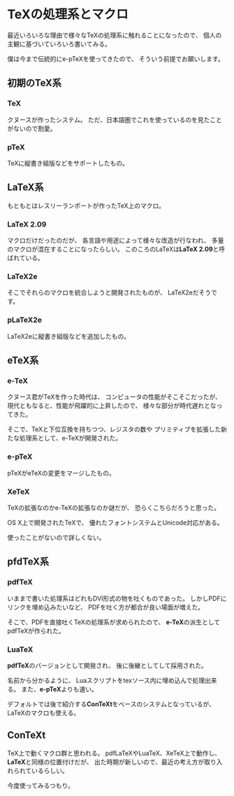 # TeXの処理系とマクロ
最近いろいろな理由で様々なTeXの処理系に触れることになったので、
個人の主観に基づいていろいろ書いてみる。

僕は今まで伝統的にe-pTeXを使ってきたので、
そういう前提でお願いします。

## 初期のTeX系

### TeX
クヌースが作ったシステム。
ただ、日本語圏でこれを使っているのを見たことがないので割愛。

### pTeX
TeXに縦書き組版などをサポートしたもの。

## LaTeX系
もともとはレスリーランポートが作ったTeX上のマクロ。

### LaTeX 2.09
マクロだけだったのだが、
各言語や用途によって様々な改造が行なわれ、
多量のマクロが混在することになったらしい。
このころのLaTeXは**LaTeX 2.09**と呼ばれている。

### LaTeX2e
そこでそれらのマクロを統合しようと開発されたものが、
LaTeX2eだそうです。

### pLaTeX2e
LaTeX2eに縦書き組版などを追加したもの。

## eTeX系

### e-TeX
クヌース君がTeXを作った時代は、
コンピュータの性能がそこそこだったが、
現代ともなると、性能が飛躍的に上昇したので、
様々な部分が時代遅れとなってきた。

そこで、TeXと下位互換を持ちつつ、レジスタの数や
プリミティブを拡張した新たな処理系として、e-TeXが開発された。

### e-pTeX
pTeXがeTeXの変更をマージしたもの。

### XeTeX
TeXの拡張なのかe-TeXの拡張なのか謎だが、
恐らくこちらだろうと思った。

OS X上で開発されたTeXで、
優れたフォントシステムとUnicode対応がある。

使ったことがないので詳しくない。

## pfdTeX系

### pdfTeX
いままで書いた処理系はどれもDVI形式の物を吐くものであった。
しかしPDFにリンクを埋め込みたいなど、
PDFを吐く方が都合が良い場面が増えた。

そこで、PDFを直接吐くTeXの処理系が求められたので、
**e-TeX**の派生としてpdfTeXが作られた。

### LuaTeX
**pdfTeX**のバージョンとして開発され、
後に後継としてして採用された。

名前から分かるように、
Luaスクリプトをtexソース内に埋め込んで処理出来る。
また、**e-pTeX**よりも速い。

デフォルトでは後で紹介する**ConTeXt**をベースのシステムとなっているが、
LaTeXのマクロも使える。

## ConTeXt
TeX上で動くマクロ群と思われる。
pdfLaTeXやLuaTeX、XeTeX上で動作し、
**LaTeX**と同様の位置付けだが、
出た時期が新しいので、最近の考え方が取り入れられているらしい。

今度使ってみるつもり。
